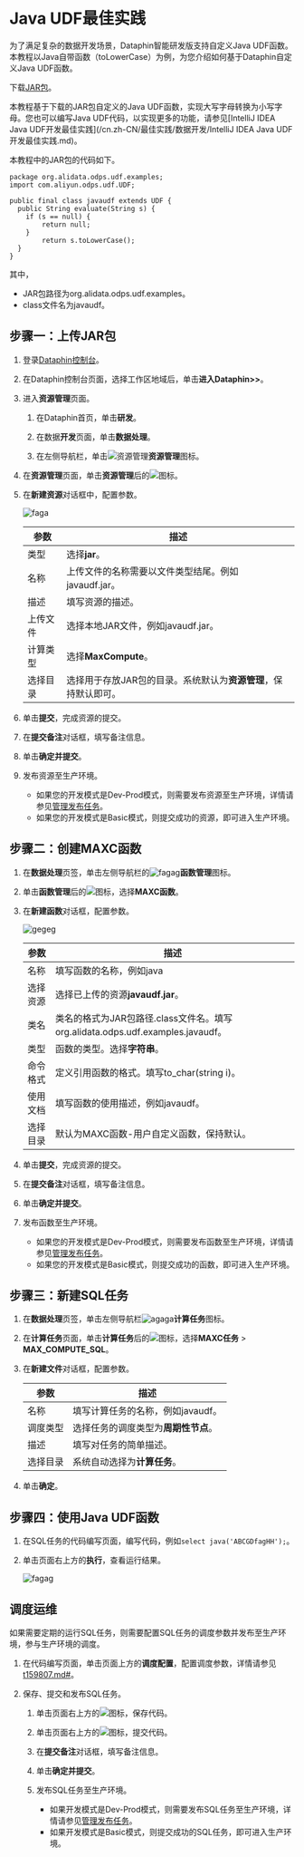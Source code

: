 # Java UDF最佳实践

为了满足复杂的数据开发场景，Dataphin智能研发版支持自定义Java UDF函数。本教程以Java自带函数（toLowerCase）为例，为您介绍如何基于Dataphin自定义Java UDF函数。

下载[JAR包](https://docs-aliyun.cn-hangzhou.oss.aliyun-inc.com/assets/attach/30259/cn_zh/1609818319666/javaudf.jar)。

本教程基于下载的JAR包自定义的Java UDF函数，实现大写字母转换为小写字母。您也可以编写Java UDF代码，以实现更多的功能，请参见[IntelliJ IDEA Java UDF开发最佳实践](/cn.zh-CN/最佳实践/数据开发/IntelliJ IDEA Java UDF开发最佳实践.md)。

本教程中的JAR包的代码如下。

```
package org.alidata.odps.udf.examples;
import com.aliyun.odps.udf.UDF;

public final class javaudf extends UDF {
  public String evaluate(String s) {
    if (s == null) {
        return null;
    }
        return s.toLowerCase();
  }
}
```

其中，

-   JAR包路径为org.alidata.odps.udf.examples。
-   class文件名为javaudf。

## 步骤一：上传JAR包

1.  登录[Dataphin控制台](https://dataphin.console.aliyun.com/workingArea)。

2.  在Dataphin控制台页面，选择工作区地域后，单击**进入Dataphin\>\>**。

3.  进入**资源管理**页面。

    1.  在Dataphin首页，单击**研发**。

    2.  在数据**开发**页面，单击**数据处理**。

    3.  在左侧导航栏，单击![资源管理](https://static-aliyun-doc.oss-accelerate.aliyuncs.com/assets/img/zh-CN/2987549951/p96911.png)**资源管理**图标。

4.  在**资源管理**页面，单击**资源管理**后的![](https://static-aliyun-doc.oss-accelerate.aliyuncs.com/assets/img/zh-CN/8397549951/p72394.png)图标。

5.  在**新建资源**对话框中，配置参数。

    ![faga](https://static-aliyun-doc.oss-accelerate.aliyuncs.com/assets/img/zh-CN/7373289061/p208783.png)

    |参数|描述|
    |--|--|
    |类型|选择**jar**。|
    |名称|上传文件的名称需要以文件类型结尾。例如javaudf.jar。|
    |描述|填写资源的描述。|
    |上传文件|选择本地JAR文件，例如javaudf.jar。|
    |计算类型|选择**MaxCompute**。|
    |选择目录|选择用于存放JAR包的目录。系统默认为**资源管理**，保持默认即可。|

6.  单击**提交**，完成资源的提交。

7.  在**提交备注**对话框，填写备注信息。

8.  单击**确定并提交**。

9.  发布资源至生产环境。

    -   如果您的开发模式是Dev-Prod模式，则需要发布资源至生产环境，详情请参见[管理发布任务](/cn.zh-CN/任务发布/管理发布任务.md)。
    -   如果您的开发模式是Basic模式，则提交成功的资源，即可进入生产环境。

## 步骤二：创建MAXC函数

1.  在**数据处理**页签，单击左侧导航栏的![fagag](https://static-aliyun-doc.oss-accelerate.aliyuncs.com/assets/img/zh-CN/4056155061/p176396.png)**函数管理**图标。

2.  单击**函数管理**后的![](https://static-aliyun-doc.oss-accelerate.aliyuncs.com/assets/img/zh-CN/8397549951/p72394.png)图标，选择**MAXC函数**。

3.  在**新建函数**对话框，配置参数。

    ![gegeg](https://static-aliyun-doc.oss-accelerate.aliyuncs.com/assets/img/zh-CN/7373289061/p208806.png)

    |参数|描述|
    |--|--|
    |名称|填写函数的名称，例如java|
    |选择资源|选择已上传的资源**javaudf.jar**。|
    |类名|类名的格式为JAR包路径.class文件名。填写org.alidata.odps.udf.examples.javaudf。|
    |类型|函数的类型。选择**字符串**。|
    |命令格式|定义引用函数的格式。填写to\_char\(string i\)。|
    |使用文档|填写函数的使用描述，例如javaudf。|
    |选择目录|默认为MAXC函数-用户自定义函数，保持默认。|

4.  单击**提交**，完成资源的提交。

5.  在**提交备注**对话框，填写备注信息。

6.  单击**确定并提交**。

7.  发布函数至生产环境。

    -   如果您的开发模式是Dev-Prod模式，则需要发布函数至生产环境，详情请参见[管理发布任务](/cn.zh-CN/任务发布/管理发布任务.md)。
    -   如果您的开发模式是Basic模式，则提交成功的函数，即可进入生产环境。

## 步骤三：新建SQL任务

1.  在**数据处理**页签，单击左侧导航栏![agaga](https://static-aliyun-doc.oss-accelerate.aliyuncs.com/assets/img/zh-CN/8980863061/p176215.png)**计算任务**图标。

2.  在**计算任务**页面，单击**计算任务**后的![](https://static-aliyun-doc.oss-accelerate.aliyuncs.com/assets/img/zh-CN/8397549951/p72394.png)图标，选择**MAXC任务** \> **MAX\_COMPUTE\_SQL**。

3.  在**新建文件**对话框，配置参数。

    |参数|描述|
    |--|--|
    |名称|填写计算任务的名称，例如javaudf。|
    |调度类型|选择任务的调度类型为**周期性节点**。|
    |描述|填写对任务的简单描述。|
    |选择目录|系统自动选择为**计算任务**。|

4.  单击**确定**。


## 步骤四：使用Java UDF函数

1.  在SQL任务的代码编写页面，编写代码，例如`select java('ABCGDfagHH');`。

2.  单击页面右上方的**执行**，查看运行结果。

    ![fagag](https://static-aliyun-doc.oss-accelerate.aliyuncs.com/assets/img/zh-CN/8373289061/p208840.png)


## 调度运维

如果需要定期的运行SQL任务，则需要配置SQL任务的调度参数并发布至生产环境，参与生产环境的调度。

1.  在代码编写页面，单击页面上方的**调度配置**，配置调度参数，详情请参见[t159807.md\#](/cn.zh-CN/数据开发/规范建模/逻辑表-维度逻辑表/调度配置.md)。

2.  保存、提交和发布SQL任务。

    1.  单击页面右上方的![](https://static-aliyun-doc.oss-accelerate.aliyuncs.com/assets/img/zh-CN/1197549951/p72337.png)图标，保存代码。

    2.  单击页面右上方的![](https://static-aliyun-doc.oss-accelerate.aliyuncs.com/assets/img/zh-CN/1197549951/p73470.png)图标，提交代码。

    3.  在**提交备注**对话框，填写备注信息。

    4.  单击**确定并提交**。

    5.  发布SQL任务至生产环境。

        -   如果开发模式是Dev-Prod模式，则需要发布SQL任务至生产环境，详情请参见[管理发布任务](/cn.zh-CN/任务发布/管理发布任务.md)。
        -   如果开发模式是Basic模式，则提交成功的SQL任务，即可进入生产环境。

